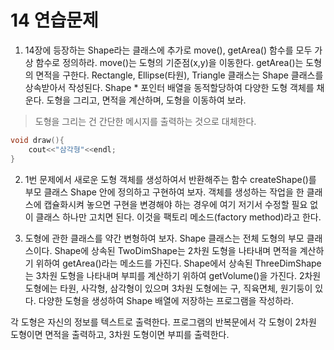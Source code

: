 14 연습문제
===

1. 14장에 등장하는 Shape라는 클래스에 추가로 move(), getArea() 함수를 모두 가상 함수로 정의하라. move()는 도형의 기준점(x,y)을 이동한다. getArea()는 도형의 면적을 구한다. Rectangle, Ellipse(타원), Triangle 클래스는 Shape 클래스를 상속받아서 작성된다. Shape * 포인터 배열을 동적할당하여 다양한 도형 객체를 채운다. 도형을 그리고, 면적을 계산하며, 도형을 이동하여 보라.

> 도형을 그리는 건 간단한 메시지를 출력하는 것으로 대체한다.

```c++
void draw(){
    cout<<"삼각형"<<endl;
}
```

2. 1번 문제에서 새로운 도형 객체를 생성하여서 반환해주는 함수 createShape()를 부모 클래스 Shape 안에 정의하고 구현하여 보자. 객체를 생성하는 작업을 한 클래스에 캡슐화시켜 놓으면 구현을 변경해야 하는 경우에 여기 저기서 수정할 필요 없이 클래스 하나만 고치면 된다. 이것을 팩토리 메소드(factory method)라고 한다.

3. 도형에 관한 클래스를 약간 변형하여 보자. Shape 클래스는 전체 도형의 부모 클래스이다. Shape에 상속된 TwoDimShape는 2차원 도형을 나타내며 면적을 계산하기 위하여 getArea()라는 메소드를 가진다. Shape에서 상속된 ThreeDimShape는 3차원 도형을 나타내며 부피를 계산하기 위하여 getVolume()을 가진다. 2차원 도형에는 타원, 사각형, 삼각형이 있으며 3차원 도형에는 구, 직육면체, 원기둥이 있다. 다양한 도형을 생성하여 Shape 배열에 저장하는 프로그램을 작성하라.

각 도형은 자신의 정보를 텍스트로 출력한다. 프로그램의 반복문에서 각 도형이 2차원 도형이면 면적을 출력하고, 3차원 도형이면 부피를 출력한다.